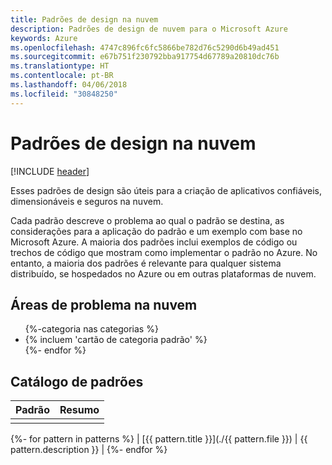```yaml
---
title: Padrões de design na nuvem
description: Padrões de design de nuvem para o Microsoft Azure
keywords: Azure
ms.openlocfilehash: 4747c896fc6fc5866be782d76c5290d6b49ad451
ms.sourcegitcommit: e67b751f230792bba917754d67789a20810dc76b
ms.translationtype: HT
ms.contentlocale: pt-BR
ms.lasthandoff: 04/06/2018
ms.locfileid: "30848250"
---
```

# <a name="cloud-design-patterns"></a>Padrões de design na nuvem

[!INCLUDE [header](../../_includes/header.md)]

Esses padrões de design são úteis para a criação de aplicativos confiáveis, dimensionáveis e seguros na nuvem.

Cada padrão descreve o problema ao qual o padrão se destina, as considerações para a aplicação do padrão e um exemplo com base no Microsoft Azure. A maioria dos padrões inclui exemplos de código ou trechos de código que mostram como implementar o padrão no Azure. No entanto, a maioria dos padrões é relevante para qualquer sistema distribuído, se hospedados no Azure ou em outras plataformas de nuvem.

## <a name="problem-areas-in-the-cloud"></a>Áreas de problema na nuvem

<ul id="categories" class="panel">
{%-categoria nas categorias %}
    <li>
    {% incluem 'cartão de categoria padrão' %}
    </li>
{%- endfor %}
</ul>

## <a name="catalog-of-patterns"></a>Catálogo de padrões

| Padrão | Resumo |
|---------|---------|
|         |         |

{%- for pattern in patterns %} | [{{ pattern.title }}](./{{ pattern.file }}) | {{ pattern.description }} | {%- endfor %}
